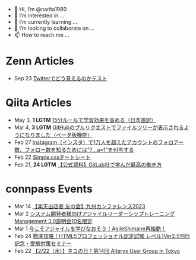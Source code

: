 - 👋 Hi, I’m @narita1980
- 👀 I’m interested in ...
- 🌱 I’m currently learning ...
- 💞️ I’m looking to collaborate on ...
- 📫 How to reach me ...

# Zenn Articles

<!-- profile updater begin: zenn -->
- Sep 23 [Twitterでどう見えるのかテスト](https://zenn.dev/narita1980/articles/cbb21f8d7f785752d6ac)
<!-- profile updater end: zenn -->

# Qiita Articles

<!-- profile updater begin: qiita -->
- May 3, **1 LGTM** [15分ルールで学習効果を高める（日本語訳）](https://qiita.com/narita1980/items/d0ad5246344fc6e4380f)
- Mar 4, **3 LGTM** [GitHubのプルリクエストでファイルツリーが表示されるようになりました（ベータ版機能）](https://qiita.com/narita1980/items/bee2c5232342a51e0415)
- Feb 27 [Instagram（インスタ）で1万人を超えたアカウントのフォロアー数、フォロー数を知るためには"?__a=1"を付与する](https://qiita.com/narita1980/items/630b7014fa893461b991)
- Feb 22 [Simple.cssチートシート](https://qiita.com/narita1980/items/fd2ccf0e91944aab9fd5)
- Feb 21, **24 LGTM** [【公式資料】GitLab社で学んだ最高の働き方](https://qiita.com/narita1980/items/d7d142c2bb6312cb9ad6)
<!-- profile updater end: qiita -->

# connpass Events

<!-- profile updater begin: connpass -->
- Mar 14 [【楽天出店者 友の会】九州カンファレンス2023](https://connpass.com/event/274623/)
- Mar 2 [システム開発者様向けアジャイルリーダーシップトレーニングManagement 3.0説明会10名限定](https://management-30-hirolabo.connpass.com/event/274334/)
- Mar 1 [今こそアジャイルを学びなおそう！AgileShimane再始動！](https://agile-shimane.connpass.com/event/274999/)
- Feb 24 [徹底攻略！HTML5プロフェッショナル認定試験 レベル1Ver2.5刊行記念・受験対策セミナー](https://sebook.connpass.com/event/274073/)
- Feb 22 [【2/22（水）】ネコの日！第14回 Alteryx User Group in Tokyo](https://alteryx-ug.connpass.com/event/271916/)
<!-- profile updater end: connpass -->

<!---
narita1980/narita1980 is a ✨ special ✨ repository because its `README.md` (this file) appears on your GitHub profile.
You can click the Preview link to take a look at your changes.
--->
